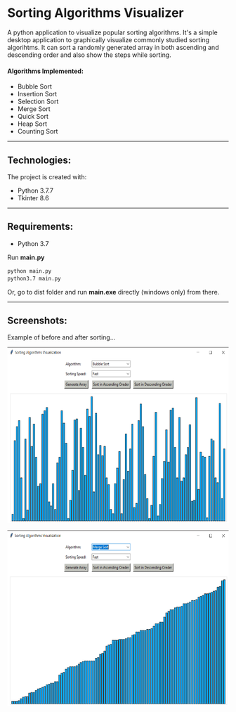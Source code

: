 # Sorting Algorithms Visualizer
A python application to visualize popular sorting algorithms. It's a simple desktop application to graphically visualize commonly studied sorting algorihtms. It can sort a randomly generated array in both ascending and descending order and also show the steps while sorting. 
#### Algorithms Implemented:
* Bubble Sort 
* Insertion Sort 
* Selection Sort 
* Merge Sort 
* Quick Sort 
* Heap Sort 
* Counting Sort
----------------------------------------------------------------------------------------------------------------------------------------
## Technologies:
The project is created with:
* Python 3.7.7
* Tkinter 8.6
----------------------------------------------------------------------------------------------------------------------------------------
## Requirements:
* Python 3.7
<p>Run <strong>main.py</strong><p>

```cmd
python main.py
python3.7 main.py
```

 <p>Or, go to dist folder and run <strong>main.exe</strong> directly (windows only) from there.</p>

----------------------------------------------------------------------------------------------------------------------------------------
## Screenshots:
Example of before and after sorting...

<p align="center"><img src="images/before.png" width=600 height=400></p>
<p align="center"><img src="images/after.png" width=600 height=400></p>
